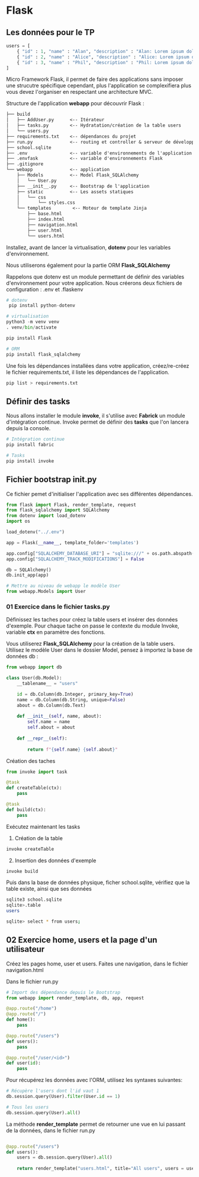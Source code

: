 # Flask

## Les données pour le TP

```python
users = [
    { "id" : 1, "name" : "Alan", "description" : "Alan: Lorem ipsum dolor sit amet consectetur adipisicing elit" },
    { "id" : 2, "name" : "Alice", "description" : "Alice: Lorem ipsum dolor sit amet consectetur adipisicing elit" },
    { "id" : 3, "name" : "Phil", "description" : "Phil: Lorem ipsum dolor sit amet consectetur adipisicing elit" },
]
```

Micro Framework Flask, il permet de faire des applications sans imposer une strucutre spécifique cependant, plus l'application se complexifiera plus vous devez l'organiser en respectant une architecture MVC.

Structure de l'application **webapp** pour découvrir Flask :

```txt
├── build               
│   ├── AddUser.py      <-- Itérateur 
│   ├── tasks.py        <-- Hydratation/création de la table users
│   └── users.py
├── requirements.txt    <-- dépendances du projet
├── run.py              <-- routing et controller & serveur de développement
├── school.sqlite
├── .env                <-- variable d'environnements de l'application
├── .envfask            <-- variable d'environnements Flask
├── .gitignore
└── webapp              <-- application 
    ├── Models          <-- Model Flask_SQLAlchemy 
    │   └── User.py
    ├── __init__.py     <-- Bootstrap de l'application
    ├── static          <-- Les assets statiques  
    │   └── css
    │       └── styles.css
    └── templates        <-- Moteur de template Jinja 
        ├── base.html
        ├── index.html
        ├── navigation.html
        ├── user.html
        └── users.html
```

Installez, avant de lancer la virtualisation, **dotenv** pour les variables d'environnement.

Nous utiliserons également pour la partie ORM **Flask_SQLAlchemy**

Rappelons que dotenv est un module permettant de définir des variables d'environnement pour votre application. Nous créerons deux fichiers de configuration : .env et .flaskenv

```python
# dotenv
 pip install python-dotenv

# virtualisation
python3 -m venv venv
. venv/bin/activate

pip install Flask

# ORM
pip install flask_sqlalchemy
```

Une fois les dépendances installées dans votre application, créez/re-créez le fichier requirements.txt, il liste les dépendances de l'application.

```bash
pip list > requirements.txt
```

## Définir des tasks 

Nous allons installer le module **invoke**, il s'utilise avec **Fabrick** un module d'intégration continue. Invoke permet de définir des **tasks** que l'on lancera depuis la console.

```bash
# Intégration continue
pip install fabric

# Tasks
pip install invoke
```

## Fichier bootstrap __init__.py

Ce fichier pemet d'initialiser l'application avec ses différentes dépendances.

```python
from flask import Flask, render_template, request
from flask_sqlalchemy import SQLAlchemy
from dotenv import load_dotenv
import os

load_dotenv("../.env")

app = Flask(__name__, template_folder='templates')

app.config["SQLALCHEMY_DATABASE_URI"] = "sqlite:///" + os.path.abspath(os.getenv('DB_NAME'))
app.config["SQLALCHEMY_TRACK_MODIFICATIONS"] = False

db = SQLAlchemy()
db.init_app(app)

# Mettre au niveau de webapp le modèle User
from webapp.Models import User
```

### 01 Exercice dans le fichier tasks.py

Définissez les taches pour créez la table users et insérer des données d'exemple. Pour chaque tache on passe le contexte du module Invoke, variable **ctx** en paramètre des fonctions.

Vous utiliserez **Flask_SQLAlchemy** pour la création de la table users. Utilisez le modèle User dans le dossier Model, pensez à importez la base de données db :

```python
from webapp import db 

class User(db.Model):
    __tablename__ = "users"

    id = db.Column(db.Integer, primary_key=True)
    name = db.Column(db.String, unique=False)
    about = db.Column(db.Text)
    
    def __init__(self, name, about):
        self.name = name
        self.about = about
        
    def __repr__(self):
        
        return f"{self.name} {self.about}"
```

Création des taches

```python
from invoke import task

@task
def createTable(ctx):
    pass

@task
def build(ctx):
    pass
```

Exécutez maintenant les tasks 

1. Création de la table

```bash
invoke createTable
```

2. Insertion des données d'exemple

```bash
invoke build
```

Puis dans la base de données physique, ficher school.sqlite, vérifiez que la table existe, ainsi que ses données 

```bash
sqlite3 school.sqlite
sqlite>.table
users

sqlite> select * from users;
```

## 02 Exercice home, users et la page d'un utilisateur

Créez les pages home, user et users. Faites une navigation, dans le fichier navigation.html

Dans le fichier run.py

```python
# Import des dépendance depuis le Bootstrap
from webapp import render_template, db, app, request

@app.route("/home")
@app.route("/")
def home():
    pass

@app.route("/users")
def users():
    pass

@app.route("/user/<id>")
def user(id):
    pass

```

Pour récupérez les données avec l'ORM, utilisez les syntaxes suivantes:

```python
# Récupère l'users dont l'id vaut 1
db.session.query(User).filter(User.id == 1)

# Tous les users
db.session.query(User).all()
```

La méthode **render_template** permet de retourner une vue en lui passant de la données, dans le fichier run.py

```python

@app.route("/users")
def users():
    users = db.session.query(User).all()
    
    return render_template("users.html", title="All users", users = users)
```